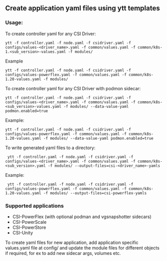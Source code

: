 ## Create application yaml files using ytt templates

### Usage:
To create controller yaml for any CSI Driver:

`ytt -f controller.yaml -f node.yaml -f csidriver.yaml -f configs/values-<driver_name>.yaml -f common/values.yaml -f common/k8s-1.<sub_version>-values.yaml -f modules/`

Example

`ytt -f controller.yaml -f node.yaml -f csidriver.yaml -f configs/values-powerflex.yaml -f common/values.yaml -f common/k8s-1.20-values.yaml -f modules/` 

To create controller yaml for any CSI Driver with podmon sidecar:

`ytt -f controller.yaml -f node.yaml -f csidriver.yaml -f configs/values-<driver_name>.yaml -f common/values.yaml -f common/k8s-<sub_version>-values.yaml -f modules/ --data-value-yaml podmon.enabled=true`

Example:

`ytt -f controller.yaml -f node.yaml -f csidriver.yaml -f configs/values-powerflex.yaml -f common/values.yaml -f common/k8s-1.20-values.yaml -f modules/ --data-value-yaml podmon.enabled=true`

To write generated yaml files to a directory:

` ytt -f controller.yaml -f node.yaml -f csidriver.yaml -f configs/values-<driver_name>.yaml -f common/values.yaml -f common/k8s-<sub_version>.yaml -f modules/ --output-files=csi-<driver_name>-yamls`

Example:

` ytt -f controller.yaml -f node.yaml -f csidriver.yaml -f configs/values-powerflex.yaml -f common/values.yaml -f common/k8s-1.20-values.yaml -f modules/ --output-files=csi-powerflex-yamls`


### Supported applications
* CSI-PowerFlex (with optional podman and vgsnapshotter sidecars)
* CSI-PowerScale
* CSI-PowerStore
* CSI-Unity

To create yaml files for new application, add application specific values.yaml file at config/ and update the module files for different objects if required, for ex to add new sidecar args, volumes etc.